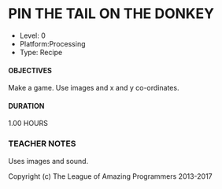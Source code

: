# PIN THE TAIL ON THE DONKEY
* Level: 0
* Platform:Processing
* Type: Recipe

#### OBJECTIVES
Make a game. Use images and x and y co-ordinates.

#### DURATION
1.00 HOURS

### TEACHER NOTES
Uses images and sound.

							
Copyright (c) The League of Amazing Programmers 2013-2017
							
